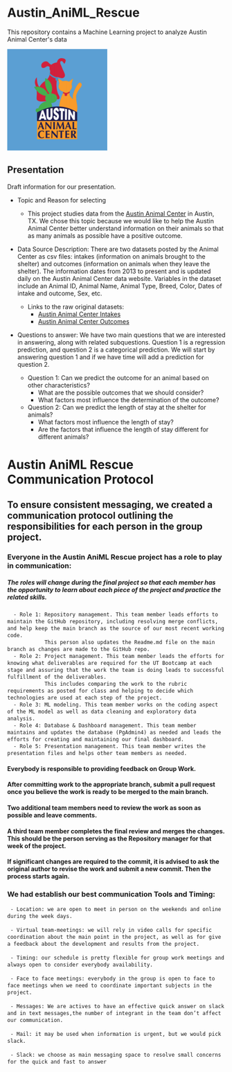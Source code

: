 # Austin_AniML_Rescue
This repository contains a Machine Learning project to analyze Austin Animal Center's data

![AAC_graphic](https://github.com/ilaha/Austin_AniML_Rescue/blob/main/Images/AAC_graphic.PNG)



## Presentation
Draft information for our presentation.

- Topic and Reason for selecting 
  - This project studies data from the [Austin Animal Center](http://www.austintexas.gov/content/austin-animal-center) in Austin, TX. We chose this topic because we would like to help the Austin Animal Center better understand information on their animals so that as many animals as possible have a positive outcome.

- Data Source Description: There are two datasets posted by the Animal Center as csv files: intakes (information on animals brought to the shelter) and outcomes (information on animals when they leave the shelter). The information dates from 2013 to present and is updated daily on the Austin Animal Center data website. Variables in the dataset include an Animal ID, Animal Name, Animal Type, Breed, Color, Dates of intake and outcome, Sex, etc. 
  - Links to the raw original datasets:
    - [Austin Animal Center Intakes](https://data.austintexas.gov/Health-and-Community-Services/Austin-Animal-Center-Intakes/wter-evkm)
    - [Austin Animal Center Outcomes](https://data.austintexas.gov/Health-and-Community-Services/Austin-Animal-Center-Outcomes/9t4d-g238)

- Questions to answer: We have two main questions that we are interested in answering, along with related subquestions. Question 1 is a regression prediction, and question 2 is a categorical prediction. We will start by answering question 1 and if we have time will add a prediction for question 2.
  - Question 1: Can we predict the outcome for an animal based on other characteristics?
    - What are the possible outcomes that we should consider?
    - What factors most influence the determination of the outcome?
  - Question 2: Can we predict the length of stay at the shelter for animals?
    - What factors most influence the length of stay?
    - Are the factors that influence the length of stay different for different animals?

  
# Austin AniML Rescue Communication Protocol

## To ensure consistent messaging, we created a communication protocol outlining the responsibilities for each person in the group project.

### Everyone in the Austin AniML Rescue project has a role to play in communication:

##### The roles will change during the final project so that each member has the opportunity to learn about each piece of the project and practice the related skills.

      - Role 1: Repository management. This team member leads efforts to maintain the GitHub repository, including resolving merge conflicts, and help keep the main branch as the source of our most recent working code. 
                This person also updates the Readme.md file on the main branch as changes are made to the GitHub repo.
      - Role 2: Project management. This team member leads the efforts for knowing what deliverables are required for the UT Bootcamp at each stage and assuring that the work the team is doing leads to successful fulfillment of the deliverables. 
                This includes comparing the work to the rubric requirements as posted for class and helping to decide which technologies are used at each step of the project.
      - Role 3: ML modeling. This team member works on the coding aspect of the ML model as well as data cleaning and exploratory data analysis.
      - Role 4: Database & Dashboard management. This team member maintains and updates the database (PgAdmin4) as needed and leads the efforts for creating and maintaining our final dashboard.
      - Role 5: Presentation management. This team member writes the presentation files and helps other team members as needed.

#### Everybody is responsible to providing feedback on Group Work.
#### After committing work to the appropriate branch, submit a pull request once you believe the work is ready to be merged to the main branch.
#### Two additional team members need to review the work as soon as possible and leave comments.
#### A third team member completes the final review and merges the changes. This should be the person serving as the Repository manager for that week of the project.
#### If significant changes are required to the commit, it is advised to ask the original author to revise the work and submit a new commit. Then the process starts again.


### We had establish our best communication Tools and Timing:

     - Location: we are open to meet in person on the weekends and online during the week days.

     - Virtual team-meetings: we will rely in video calls for specific coordination about the main point in the project, as well as for give a feedback about the development and results from the project.
     
     - Timing: our schedule is pretty flexible for group work meetings and always open to consider everybody availability.

     - Face to face meetings: everybody in the group is open to face to face meetings when we need to coordinate important subjects in the project.

     - Messages: We are actives to have an effective quick answer on slack and in text messages,the number of integrant in the team don’t affect our communication.

     - Mail: it may be used when information is urgent, but we would pick slack.

     - Slack: we choose as main messaging space to resolve small concerns for the quick and fast to answer 
